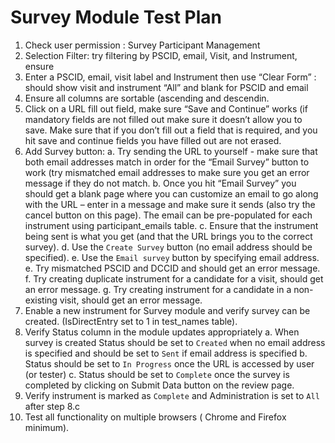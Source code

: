 # Survey Module Test Plan

1.  Check user permission : Survey Participant Management
2.  Selection Filter:  try filtering by PSCID, email, Visit, and Instrument, ensure
3.  Enter a PSCID, email, visit label and Instrument then use “Clear Form” : should show visit and instrument “All” and blank for PSCID and email
4.  Ensure all columns are sortable (ascending and descendin.
5.  Click on a URL fill out field, make sure “Save and Continue” works (if mandatory fields are not filled out make sure it doesn’t allow you to save.
    Make sure that if you don’t fill out a field that is required, and you hit save and continue fields you have filled out are not erased.
6.  Add Survey button:
    a. Try sending the URL to yourself -  make sure that both email addresses match in order for the “Email Survey” button to work
      (try mismatched email addresses to make sure you get an error message if they do not match.
    b. Once you hit “Email Survey” you should get a blank page where you can customize an email to go along with the URL – enter in a message and make
      sure it sends (also try the cancel button on this page). The email can be pre-populated for each instrument using participant_emails table.
    c. Ensure that the instrument being sent is what you get (and that the URL brings you to the correct survey).
    d. Use the `Create Survey` button (no email address should be specified).
    e. Use the `Email survey` button by specifying email address.
    e. Try mismatched PSCID and DCCID and should get an error message.
    f. Try creating duplicate instrument for a candidate for a visit, should get an error message.
    g. Try creating instrument for a candidate in a non-existing visit, should get an error message.
7.  Enable a new instrument for Survey module and verify survey can be created. (IsDirectEntry set to 1 in test_names table).
8.  Verify Status column in the module updates appropriately
    a. When survey is created Status should be set to `Created` when no email address is specified
      and should be set to `Sent` if email address is specified
    b. Status should be set to `In Progress` once the URL is accessed by user (or tester)
    c. Status should be set to `Complete` once the survey is completed by clicking on Submit Data button on the review page.
9.  Verify instrument is marked as `Complete` and Administration is set to `All` after step 8.c
10. Test all functionality on multiple browsers ( Chrome and Firefox minimum).
